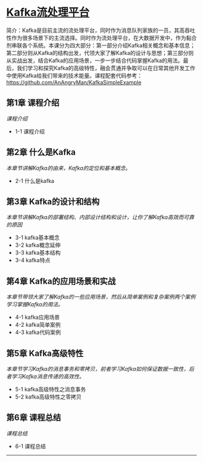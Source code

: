 # [Kafka流处理平台](https://www.imooc.com/learn/1043)
简介：Kafka是目前主流的流处理平台，同时作为消息队列家族的一员，其高吞吐性作为很多场景下的主流选择。同时作为流处理平台，在大数据开发中，作为黏合剂串联各个系统。本课分为四大部分：第一部分介绍Kafka相关概念和基本信息；第二部分则从Kafka的结构出发，代领大家了解Kafka的设计与思想；第三部分则从实战出发，结合Kafka的应用场景，一步一步结合代码掌握Kafka的用法。最后，我们学习和探究Kafka的高级特性，融会贯通并争取可以在日常其他开发工作中使用Kafka给我们带来的技术能量。课程配套代码参考：https://github.com/AnAngryMan/KafkaSimpleExample

## 第1章 课程介绍
*课程介绍*
- 1-1 课程介绍

## 第2章 什么是Kafka
*本章节讲解Kafka的由来，Kafka的定位和基本概念。*
- 2-1 什么是kafka

## 第3章 Kafka的设计和结构
*本章节讲解Kafka的部署结构、内部设计结构和设计，让你了解Kafka高效而可靠的原因*
- 3-1 kafka基本概念
- 3-2 kafka概念延伸
- 3-3 kafka基本结构
- 3-4 kafka特点

## 第4章 Kafka的应用场景和实战
*本章节带领大家了解Kafka的一些应用场景，然后从简单案例和复杂案例两个案例学习掌握Kafka的用法。*
- 4-1 kafka应用场景
- 4-2 kafka简单案例
- 4-3 kafka代码案例

## 第5章 Kafka高级特性
*本章节学习Kafka的消息事务和零拷贝，前者学习Kafka如何保证数据一致性，后者学习Kafka消息传递的高效性。*
- 5-1 kafka高级特性之消息事务
- 5-2 kafka高级特性之零拷贝

## 第6章 课程总结
*课程总结*
- 6-1 课程总结
---
